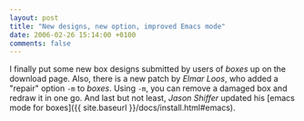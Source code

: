 ```yaml
---
layout: post
title: "New designs, new option, improved Emacs mode"
date: 2006-02-26 15:14:00 +0100
comments: false
---
```


I finally put some new box designs submitted by users of *boxes* up on the download page. Also, there is a new patch by *Elmar Loos*, who added a "repair" option `-m` to *boxes*. Using `-m`, you can remove a damaged box and redraw it in one go. And last but not least, *Jason Shiffer* updated his [emacs mode for boxes]({{ site.baseurl }}/docs/install.html#emacs).
